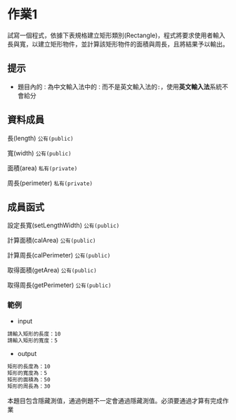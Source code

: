 # 作業1

試寫一個程式，依據下表規格建立矩形類別(Rectangle)，程式將要求使用者輸入長與寬，以建立矩形物件，並計算該矩形物件的面積與周長，且將結果予以輸出。


## 提示
- 題目內的`：`為中文輸入法中的`：`而不是英文輸入法的`:`，使用**英文輸入法**系統不會給分

## 資料成員

長(length)  `公有(public)`

寬(width) `公有(public)`

面積(area) `私有(private)`

周長(perimeter) `私有(private)`


## 成員函式

設定長寬(setLengthWidth) `公有(public)`

計算面積(calArea) `公有(public)`

計算周長(calPerimeter) `公有(public)`

取得面積(getArea) `公有(public)`

取得周長(getPerimeter) `公有(public)`


### 範例

- input

```md
請輸入矩形的長度：10
請輸入矩形的寬度：5
```

- output

```md
矩形的長度為：10
矩形的寬度為：5
矩形的面積為：50
矩形的周長為：30
```


本題目包含隱藏測值，通過例題不一定會通過隱藏測值。必須要通過才算有完成作業
